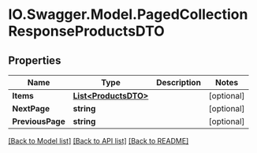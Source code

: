 # IO.Swagger.Model.PagedCollectionResponseProductsDTO
## Properties

Name | Type | Description | Notes
------------ | ------------- | ------------- | -------------
**Items** | [**List&lt;ProductsDTO&gt;**](ProductsDTO.md) |  | [optional] 
**NextPage** | **string** |  | [optional] 
**PreviousPage** | **string** |  | [optional] 

[[Back to Model list]](../README.md#documentation-for-models) [[Back to API list]](../README.md#documentation-for-api-endpoints) [[Back to README]](../README.md)

